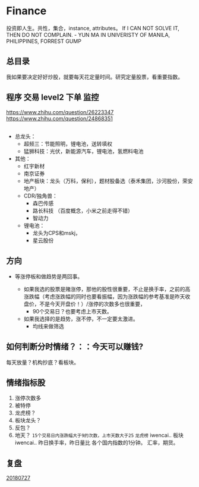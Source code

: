 # Finance

投资即人生。共性，集合，instance, attributes。
If I CAN NOT SOLVE IT, THEN DO NOT COMPLAIN. - YUN MA IN UNIVERISTY OF MANILA, PHILIPPINES, FORREST GUMP

## 总目录

我如果要决定好好炒股，就要每天花定量时间。研究定量股票，看重要指数。

## 程序 交易 level2 下单 监控
https://www.zhihu.com/question/26223347
https://www.zhihu.com/question/24868351

## 

- 总龙头：
  - 超频三：节能照明，锂电池，送转填权
  - 猛狮科技：光伏，新能源汽车，锂电池，氢燃料电池
- 其他：
  - 红宇新材
  - 南京证券
  - 地产板块：龙头（万科，保利），题材股备选（泰禾集团，沙河股份，荣安地产）
  - CDR/独角兽：
    - 森巴传感
    - 路长科技 （百度概念，小米之前走得不错）
    - 智动力
  - 锂电池：
    - 龙头为CPS和mskj，
    - 星云股份
    
## 方向

- 等涨停板和做趋势是两回事。

  - 如果我选的股票是赌涨停，那他的股性很重要，不止是换手率，之前的高涨跌幅（考虑涨跌幅的同时也要看振幅，因为涨跌幅的参考基准是昨天收盘价，不是今天开盘价！）/涨停的次数多也很重要，
    - 90个交易日？也要考虑上市天数。
  - 如果我选择的是趋势，涨不停，不一定要太激进。
    - 均线来做筛选

## 如何判断分时情绪？：：今天可以赚钱?
每天放量？机构抄底？看板块。

## 情绪指标股
1. 涨停次数多
2. 被特停
3. 龙虎榜？
4. 板块龙头？
5. 反包？
6. 地天？
`15个交易日内涨跌幅大于9的次数，上市天数大于25`
`龙虎榜`
iwencai.. 板块
iwencai.. 昨日换手率，昨日量比
各个国内指数的1分钟。
汇率，期货。

## 复盘

[20180727](/againandagain/20180727.md)
